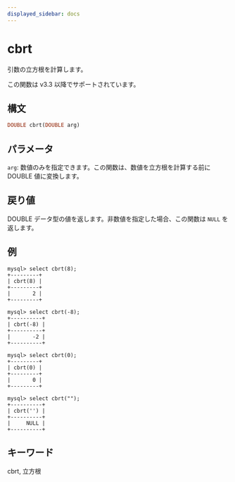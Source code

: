 ```yaml
---
displayed_sidebar: docs
---
```


# cbrt

引数の立方根を計算します。

この関数は v3.3 以降でサポートされています。

## 構文

```Haskell
DOUBLE cbrt(DOUBLE arg)
```

## パラメータ

`arg`: 数値のみを指定できます。この関数は、数値を立方根を計算する前に DOUBLE 値に変換します。

## 戻り値

DOUBLE データ型の値を返します。非数値を指定した場合、この関数は `NULL` を返します。

## 例

```Plain
mysql> select cbrt(8);
+---------+
| cbrt(8) |
+---------+
|       2 |
+---------+

mysql> select cbrt(-8);
+----------+
| cbrt(-8) |
+----------+
|       -2 |
+----------+

mysql> select cbrt(0);
+---------+
| cbrt(0) |
+---------+
|       0 |
+---------+

mysql> select cbrt("");
+----------+
| cbrt('') |
+----------+
|     NULL |
+----------+
```

## キーワード

cbrt, 立方根